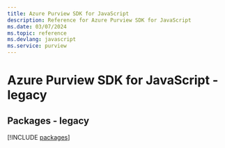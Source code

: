 ```yaml
---
title: Azure Purview SDK for JavaScript
description: Reference for Azure Purview SDK for JavaScript
ms.date: 03/07/2024
ms.topic: reference
ms.devlang: javascript
ms.service: purview
---
```

# Azure Purview SDK for JavaScript - legacy
## Packages - legacy
[!INCLUDE [packages](purview-index.md)]